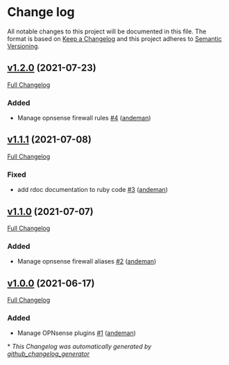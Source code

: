 # Change log

All notable changes to this project will be documented in this file. The format is based on [Keep a Changelog](http://keepachangelog.com/en/1.0.0/) and this project adheres to [Semantic Versioning](http://semver.org).

## [v1.2.0](https://github.com/andeman/puppet-opnsense/tree/v1.2.0) (2021-07-23)

[Full Changelog](https://github.com/andeman/puppet-opnsense/compare/v1.1.1...v1.2.0)

### Added

- Manage opnsense firewall rules [\#4](https://github.com/andeman/puppet-opnsense/pull/4) ([andeman](https://github.com/andeman))

## [v1.1.1](https://github.com/andeman/puppet-opnsense/tree/v1.1.1) (2021-07-08)

[Full Changelog](https://github.com/andeman/puppet-opnsense/compare/v1.1.0...v1.1.1)

### Fixed

- add rdoc documentation to ruby code [\#3](https://github.com/andeman/puppet-opnsense/pull/3) ([andeman](https://github.com/andeman))

## [v1.1.0](https://github.com/andeman/puppet-opnsense/tree/v1.1.0) (2021-07-07)

[Full Changelog](https://github.com/andeman/puppet-opnsense/compare/v1.0.0...v1.1.0)

### Added

- Manage opnsense firewall aliases [\#2](https://github.com/andeman/puppet-opnsense/pull/2) ([andeman](https://github.com/andeman))

## [v1.0.0](https://github.com/andeman/puppet-opnsense/tree/v1.0.0) (2021-06-17)

[Full Changelog](https://github.com/andeman/puppet-opnsense/compare/9c6bc69b7b476916fd4635c3f7e6203b32d58bc8...v1.0.0)

### Added

- Manage OPNsense plugins [\#1](https://github.com/andeman/puppet-opnsense/pull/1) ([andeman](https://github.com/andeman))



\* *This Changelog was automatically generated by [github_changelog_generator](https://github.com/github-changelog-generator/github-changelog-generator)*
